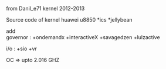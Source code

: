 from Danil_e71 kernel
2012-2013

Source code of kernel huawei u8850
*ics
*jellybean

add </br>
governor : 
+ondemandx
+interactiveX
+savagedzen
+lulzactive

i/o :
+sio
+vr

OC => upto 2.016 GHZ
